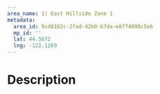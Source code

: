 ```yaml
---
area_name: 1) East Hillside Zone 1
metadata:
  area_id: 9cd8102c-2fad-42b0-b7da-e8f74898c5e6
  mp_id: ''
  lat: 44.5672
  lng: -122.1269
---
```

# Description

